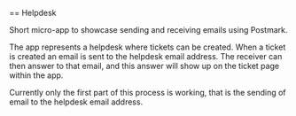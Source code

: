 == Helpdesk

Short micro-app to showcase sending and receiving emails using Postmark.

The app represents a helpdesk where tickets can be created. When a ticket is created an email is sent to the helpdesk email address. The receiver can then answer to that email, and this answer will show up on the ticket page within the app.

Currently only the first part of this process is working, that is the sending of email to the helpdesk email address.




